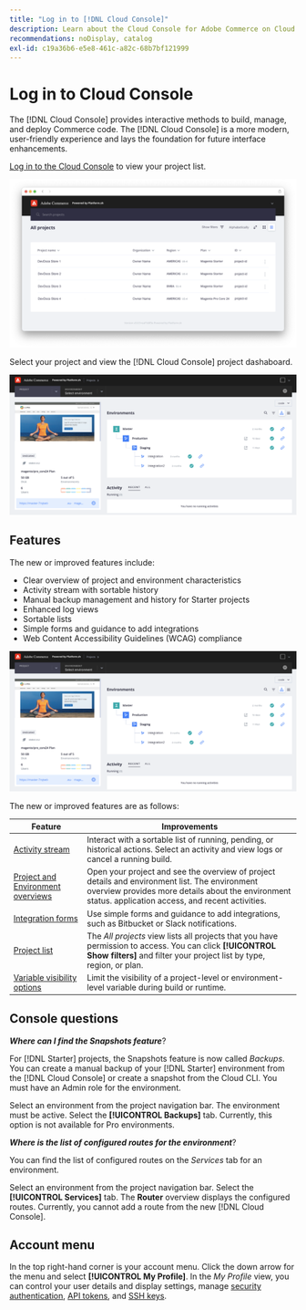 ```yaml
---
title: "Log in to [!DNL Cloud Console]"
description: Learn about the Cloud Console for Adobe Commerce on Cloud infrastructure.
recommendations: noDisplay, catalog
exl-id: c19a36b6-e5e8-461c-a82c-68b7bf121999
---
```


# Log in to Cloud Console

The [!DNL Cloud Console] provides interactive methods to build, manage, and deploy Commerce code. The [!DNL Cloud Console] is a more modern, user-friendly experience and lays the foundation for future interface enhancements.

[Log in to the Cloud Console](https://console.adobecommerce.com) to view your project list.

![Project list](../assets/ui-allprojects-list.png)

Select your project and view the [!DNL Cloud Console] project dashaboard.

![Project dashboard](../assets/CloudConsole.svg)

## Features

The new or improved features include:

- Clear overview of project and environment characteristics
- Activity stream with sortable history
- Manual backup management and history for Starter projects
- Enhanced log views
- Sortable lists
- Simple forms and guidance to add integrations
- Web Content Accessibility Guidelines (WCAG) compliance

![Cloud Console](../assets/CloudConsole.svg)

The new or improved features are as follows:

| Feature        | Improvements                        |
| -------------- | ----------------------------------- |
| [Activity stream](../cloud-guide/project/activity-stream.md) | Interact with a sortable list of running, pending, or historical actions. Select an activity and view logs or cancel a running build. |
| [Project and Environment overviews](../cloud-guide/project/overview.md#project-overview) | Open your project and see the overview of project details and environment list. The environment overview provides more details about the environment status. application access, and recent activities. |
| [Integration forms](../cloud-guide/integrations/overview.md) | Use simple forms and guidance to add integrations, such as Bitbucket or Slack notifications. |
| [Project list](../cloud-guide/project/overview.md#cloud-console) | The _All projects_ view lists all projects that you have permission to access. You can click **[!UICONTROL Show filters]** and filter your project list by type, region, or plan. |
| [Variable visibility options](../cloud-guide/environment/variable-levels.md) | Limit the visibility of a project-level or environment-level variable during build or runtime. |

<!-- The following are features yet to be activated:
| **Apps and services topology** | The Apps & Services topology is visible on Project and Environment views. This interactive diagram allows you to select a service and view the relationship details, such as name, type, version, port, and more. Click **[!UICONTROL View details]** to access the overview and configuration panel for each service. | -->

## Console questions

**_Where can I find the Snapshots feature_**?

For [!DNL Starter] projects, the Snapshots feature is now called _Backups_. You can create a manual backup of your [!DNL Starter] environment from the [!DNL Cloud Console] or create a snapshot from the Cloud CLI. You must have an Admin role for the environment.

Select an environment from the project navigation bar. The environment must be active. Select the **[!UICONTROL Backups]** tab. Currently, this option is not available for Pro environments.

**_Where is the list of configured routes for the environment_**?

You can find the list of configured routes on the _Services_ tab for an environment.

Select an environment from the project navigation bar. Select the **[!UICONTROL Services]** tab. The **Router** overview displays the configured routes. Currently, you cannot add a route from the new [!DNL Cloud Console].

## Account menu

In the top right-hand corner is your account menu. Click the down arrow for the menu and select **[!UICONTROL My Profile]**. In the _My Profile_ view, you can control your user details and display settings, manage [security authentication](../cloud-guide/project/user-access.md#user-authentication-requirements), [API tokens](../cloud-guide/project/user-access.md#create-an-api-token), and [SSH keys](../cloud-guide/development/secure-connections.md).
